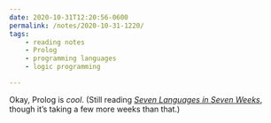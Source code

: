 ```yaml
---
date: 2020-10-31T12:20:56-0600
permalink: /notes/2020-10-31-1220/
tags:
    - reading notes
    - Prolog
    - programming languages
    - logic programming

---
```


Okay, Prolog is *cool*. (Still reading [<cite>Seven Languages in Seven Weeks</cite>][book], though it’s taking a few more weeks than that.)

[book]: https://pragprog.com/titles/btlang/seven-languages-in-seven-weeks/
